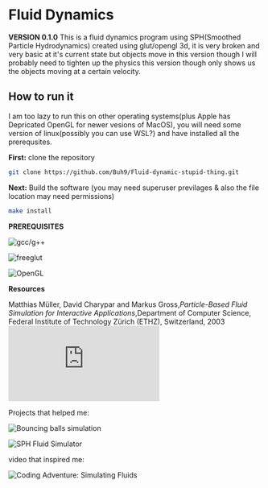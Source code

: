 # Fluid Dynamics
**VERSION 0.1.0**
This is a fluid dynamics program using SPH(Smoothed Particle Hydrodynamics) created using glut/opengl 3d, it is very broken and very basic at it's current state but objects move in this version though I will probably need to tighten up the physics this version though only shows us the objects moving at a certain velocity. 

## How to run it
I am too lazy to run this on other operating systems(plus Apple has Depricated OpenGL for newer vesions of MacOS), you will need some version of linux(possibly you can use WSL?) and have installed all the prerequsites. 

**First:** clone the repository

```bash
git clone https://github.com/Buh9/Fluid-dynamic-stupid-thing.git
```

**Next:** Build the software (you may need superuser previlages & also the file location may need permissions)

```bash
make install
```

**PREREQUISITES**

![gcc/g++](git://gcc.gnu.org/git/gcc.git)

![freeglut](https://github.com/freeglut/freeglut.git)

![OpenGL](https://github.com/KhronosGroup/OpenGL-Registry.git)

**Resources**

Matthias Müller, David Charypar and Markus Gross,*Particle-Based Fluid Simulation for Interactive Applications*,Department of Computer Science, Federal Institute of Technology Zürich (ETHZ), Switzerland, 2003 ![link](https://matthias-research.github.io/pages/publications/sca03.pdf)

Projects that helped me:

![Bouncing balls simulation](https://github.com/AndreeaDraghici/Bouncing-Balls-3D)

![SPH Fluid Simulator](https://github.com/lijenicol/SPH-Fluid-Simulator)

video that inspired me:

![Coding Adventure: Simulating Fluids](https://www.youtube.com/watch?v=rSKMYc1CQHE&t=1687s)


